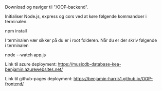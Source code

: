 Download og naviger til "/OOP-backend".

Initialiser Node.js, express og cors ved at køre følgende kommandoer i terminalen.

npm install

I terminalen vær sikker på du er i root folderen. Når du er der skriv følgende i terminalen

node --watch app.js

Link til azure deployment: https://musicdb-database-kea-benjamin.azurewebsites.net/

Link til github-pages deployment: https://benjamin-harris1.github.io/OOP-frontend/
